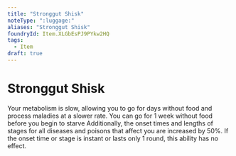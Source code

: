 ```yaml
---
title: "Stronggut Shisk"
noteType: ":luggage:"
aliases: "Stronggut Shisk"
foundryId: Item.XLGbEsPJ9PYkw2HQ
tags:
  - Item
draft: true
---
```


# Stronggut Shisk

Your metabolism is slow, allowing you to go for days without food and process maladies at a slower rate. You can go for 1 week without food before you begin to starve Additionally, the onset times and lengths of stages for all diseases and poisons that affect you are increased by 50%. If the onset time or stage is instant or lasts only 1 round, this ability has no effect.

